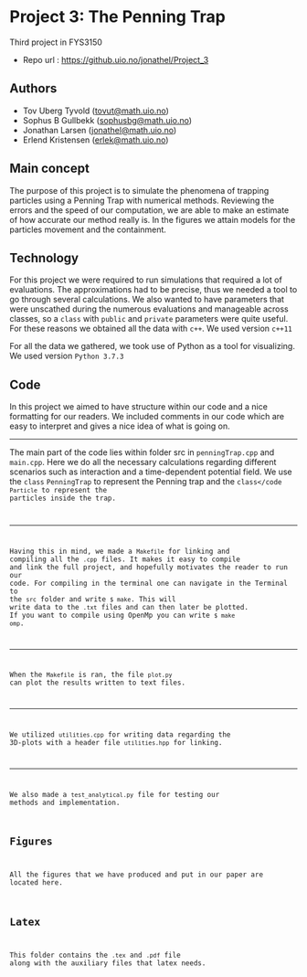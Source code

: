 # Project 3: The Penning Trap
Third project in FYS3150 

- Repo url : https://github.uio.no/jonathel/Project_3

## Authors

- Tov Uberg Tyvold (tovut@math.uio.no)
- Sophus B Gullbekk (sophusbg@math.uio.no)
- Jonathan Larsen (jonathel@math.uio.no) 
- Erlend Kristensen (erlek@math.uio.no)

## Main concept
The purpose of this project is to simulate the phenomena of trapping particles using a Penning Trap with numerical methods. Reviewing the errors and the speed of our computation, we are able to make an estimate of how accurate our method really is. In the figures we attain models for the particles movement and the containment. 

## Technology
For this project we were required to run simulations that required a lot of evaluations. The approximations had to be precise, thus we needed a tool to go through several calculations. We also wanted to have parameters that were unscathed during the numerous evaluations and manageable across classes, so a <code>class</code> with <code>public</code> and <code>private</code> parameters were quite useful. For these reasons we obtained all the data with <code>c++</code>. We used version <code>c++11</code>

For all the data we gathered, we took use of Python as a tool for visualizing. We used version <code>Python 3.7.3</code>

## Code 
In this project we aimed to have structure within our code and a nice formatting for our readers. We included comments in our code which are easy to interpret and gives a nice idea of what is going on. 

_________________________

The main part of the code lies within folder src in <code>penningTrap.cpp</code> and <code>main.cpp</code>. Here we do all the necessary calculations regarding different scenarios such as interaction and a time-dependent potential field. We use the <code>class</code> <code>PenningTrap</code> to represent the Penning trap and 
the <code>class</code <code>Particle</code> to represent the particles inside the trap. 

_________________________

Having this in mind, we made a <code>Makefile</code> for linking and compiling all the <code>.cpp</code> files. It makes it easy to compile and link the full project, and hopefully motivates the reader to run our code. For compiling in the terminal one can navigate in the Terminal to the <code>src</code> folder and write <code>$ make</code>. This will write data to the <code>.txt</code> files and can then later be plotted. If you want to compile using OpenMp you can write 
<code>$ make omp</code>. 

_________________________

When the <code>Makefile</code> is ran, the file <code>plot.py</code> can plot the results written to text files.

_________________________

We utilized <code>utilities.cpp</code> for writing data regarding the 3D-plots with a header file <code>utilities.hpp</code> for linking.

_________________________

We also made a <code>test_analytical.py</code> file for testing our methods and implementation.

## Figures
All the figures that we have produced and put in our paper are located here.


## Latex
This folder contains the <code>.tex</code> and <code>.pdf</code> file along with the auxiliary files that latex needs.

 
